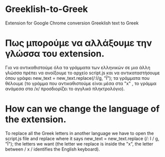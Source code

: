 # Greeklish-to-Greek
Extension for Google Chrome conversion Greeklish text to Greek

# Πως μπορούμε να αλλάξουμε την γλώσσα του extension.

Για να αντικαθιστούμε όλα τα γράμματα των ελληνικών σε μια άλλη γλώσσα πρέπει να ανοίξουμε το αρχείο script.js και να αντικαταστήσουμε όπου γράφει 
new_text = new_text.replace(/:I/g, "Ϊ"); τα γράμματα που θέλουμε (το γράμμα που αντικαθιστούμε είναι μέσα στα "x" , το γράμμα ανάμεσα στα /x/ προσδιορίζει το 
αγγλικό πληκτρολόγιο). 

# How can we change the language of the extension.

To replace all the Greek letters in another language we have to open the script.js file and replace where it says new_text = new_text.replace (/: I / g, "Ϊ"); the
letters we want (the letter we replace is inside the "x", the letter between / x / identifies the English keyboard).
